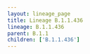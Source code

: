 ```yaml
---
layout: lineage_page
title: Lineage B.1.1.436
lineage: B.1.1.436
parent: B.1.1
children: ['B.1.1.436']
---
```

